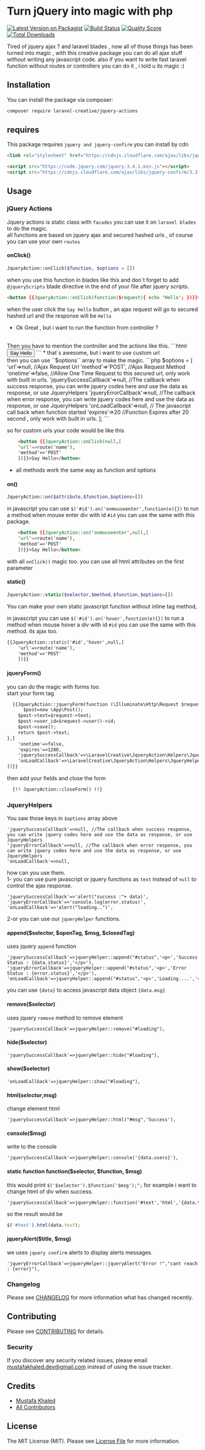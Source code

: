 # Turn jQuery into magic with php

[![Latest Version on Packagist](https://img.shields.io/packagist/v/laravel-creative/jquery-actions.svg?style=flat-square)](https://packagist.org/packages/laravel-creative/jquery-actions)
[![Build Status](https://img.shields.io/travis/laravel-creative/jquery-actions/master.svg?style=flat-square)](https://travis-ci.org/laravel-creative/jquery-actions)
[![Quality Score](https://img.shields.io/scrutinizer/g/laravel-creative/jquery-actions.svg?style=flat-square)](https://scrutinizer-ci.com/g/laravel-creative/jquery-actions)
[![Total Downloads](https://img.shields.io/packagist/dt/laravel-creative/jquery-actions.svg?style=flat-square)](https://packagist.org/packages/laravel-creative/jquery-actions)

Tired of jquery ajax ? and laravel blades , now all of those things has been turned into magic , with this creative package you can do all ajax stuff without writing any javascript code.
also if you want to write fast laravel function without routes or controllers you can do it , i told u its magic :)
## Installation

You can install the package via composer:

```bash
composer require laravel-creative/jquery-actions
```
## requires
This package requires ``jquery
                       and jquery-confirm``
                       you can install by cdn
 ```html
<link rel="stylesheet" href="https://cdnjs.cloudflare.com/ajax/libs/jquery-confirm/3.3.2/jquery-confirm.min.css">           

<script src="https://code.jquery.com/jquery-3.4.1.min.js"></script>
<script src="https://cdnjs.cloudflare.com/ajax/libs/jquery-confirm/3.3.2/jquery-confirm.min.js"></script>
```

## Usage
### jQuery Actions
Jquery actions is static class with ``facades`` you can use it on ``laravel blades`` to do the magic. <br>
all functions are based on jquery ajax and secured hashed urls , of course you can use your own ``routes``

#### onClick()
```php 
JqueryAction::onClick($function, $options = [])
```
when you use this function in blades like this and don`t forget to add ``@jqueryScripts`` blade directive in the end of your file after jquery scripts.
```html
<button {{JqueryAction::onClick(function($request){ echo 'Hello'; })}}>Say Hello</button>
```
when the user click the ``Say Hello`` button , an ajax request will go to secured hashed url and the response will be ``Hello``
<br>
* Ok Great , but i want to run the function from controller ?
<br>
Then you have to mention the controller and the actions like this.
```html
<button {{JqueryAction::onClick('app\Http\Controllers\HomeController@sayHello')}}>Say Hello</button>
```
* that`s awesome, but i want to use custom url
<br>
then you can use ``$options`` array to make the magic.
```php
$options = [
             'url'=>null, //Ajax Request Url
             'method'=>'POST', //Ajax Request Method
             'onetime'=>false, //Allow One Time Request to this secured url, only work with built in urls.
             'jquerySuccessCallback'=>null, //The callback when success response, you can write jquery codes here and use the data as response, or use JqueryHelpers
             'jqueryErrorCallback'=>null, //The callback when error response, you can write jquery codes here and use the data as response, or use JqueryHelpers
             'onLoadCallback'=>null, // The javascript call back when function started
             'expires'=>20 //Function Expires after 20 second , only work with built in urls.
];
```

so for custom urls your code would be like this

```html
    <button {{JqueryAction::onClick(null,[
    'url'=>route('name'),
    'method'=>'POST'
    ])}}>Say Hello</button>
```


* all methods work the same way as function and options


#### on()
```php
JqueryAction::on($attribute,$function,$options=[])
```
in javascript you can use ``$('#id').on('onmouseenter',function(e){})`` to run a method when mouse enter div with id  ``#id``
you can use the same with this package.
```html
    <button {{JqueryAction::on('onmouseenter',null,[
    'url'=>route('name'),
    'method'=>'POST'
    ])}}>Say Hello</button>
```
with all ``onClick()`` magic too. you can use all html attributes on the first parameter

#### static()
```php
JqueryAction::static($selector,$method,$function,$options=[])
```
You can make your own static javascript function without inline tag method,
 
in javascript you can use ``$('#id').on('hover',function(e){})`` to run a method when mouse hover a div with id  ``#id``
you can use the same with this method. its ajax too.

```html
{{JqueryAction::static('#id','hover',null,[
    'url'=>route('name'),
    'method'=>'POST'
    ])}}
```

#### jqueryForm()
you can do the magic with forms too.
<br>
start your form tag
```html
  {{JqueryAction::jqueryForm(function (\Illuminate\Http\Request $request){
      $post=new \App\Post();
    $post->text=$request->text;
    $post->user_id=$request->user()->id;
    $post->save();
    return $post->text;
},[
    'onetime'=>false,
    'expires'=>1200,
    'jquerySuccessCallback'=>\LaravelCreative\JqueryAction\Helpers\JqueryHelper::append('#posts','<li>','New Post {data}','</li>'),
    'onLoadCallback'=>\LaravelCreative\JqueryAction\Helpers\JqueryHelper::jqueryAlert('Loading','Form Is Sending...'),
])}}
```
then add your fields and close the form

```html
  {!! JqueryAction::closeForm() !!}
```
### JqueryHelpers
You saw those keys in ``$options`` array above 
```
'jquerySuccessCallback'=>null, //The callback when success response, you can write jquery codes here and use the data as response, or use JqueryHelpers
'jqueryErrorCallback'=>null, //The callback when error response, you can write jquery codes here and use the data as response, or use JqueryHelpers
'onLoadCallback'=>null,
```
how can you use them.
 <br>
 1- you can use pure javascript or jquery functions as `text` instead of `null` to control the ajax response.
```
'jquerySuccessCallback'=>'alert("success :"+ data)', 
'jqueryErrorCallback'=>'console.log(error.status)', 
'onLoadCallback'=>'alert("loading..")',
```
 2-or you can use our ``jqueryHelper`` functions.
 
#### append($selector, $openTag, $msg, $closedTag)
uses jquery ``append`` function
```
'jquerySuccessCallback'=>jqueryHelper::append("#status",'<p>','Success Status : {data.status}','</p>'), 
'jqueryErrorCallback'=>jqueryHelper::append("#status",'<p>','Error Status : {error.status}','</p>'), 
'onLoadCallback'=>jqueryHelper::append("#status",'<p>','Loading....','</p>'), 
```
you can use ``{data}`` to access javascript data object ``{data.msg}``

#### remove($selector)
uses jquery ``remove`` method to remove element 
```
'jquerySuccessCallback'=>jqueryHelper::remove("#loading"),  
```

#### hide($selector)
 ```
'jquerySuccessCallback'=>jqueryHelper::hide("#loading"),  
```


#### show($selector)
 ```
'onLoadCallback'=>jqueryHelper::show("#loading"),  
```


#### html($selector,$msg)
change element html
```
'jquerySuccessCallback'=>jqueryHelper::html("#msg",'Success'),  
```

#### console($msg)
write to the console
```
'jquerySuccessCallback'=>jqueryHelper::console('{data.users}'),  
```
#### static function function($selector, $function, $msg)
this would print `` $('$selector').$function('$msg');"; ``
for example i want to change html of div when success.
```
'jquerySuccessCallback'=>jqueryHelper::function('#text','html','{data.text}'),  
```
so the result would be
```javascript
$('#text').html(data.text);
```


#### jqueryAlert($title, $msg)
we uses ``jquery confirm`` alerts to display alerts messages.
 ```
'jqueryErrorCallback'=>jqueryHelper::jqueryAlert("Error !","cant reach : {error}"),  
```

 
 

### Changelog

Please see [CHANGELOG](CHANGELOG.md) for more information what has changed recently.

## Contributing

Please see [CONTRIBUTING](CONTRIBUTING.md) for details.

### Security

If you discover any security related issues, please email mustafakhaled.dev@gmail.com instead of using the issue tracker.

## Credits

- [Mustafa Khaled](https://github.com/laravel-creative)
- [All Contributors](../../contributors)

## License

The MIT License (MIT). Please see [License File](LICENSE.md) for more information.
 
